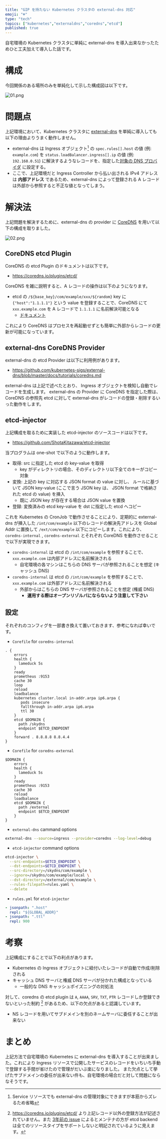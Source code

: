 ```yaml
---
title: "GIP を持たない Kubernetes クラスタの external-dns 対応"
emoji: "☸️"
type: "tech"
topics: ["kubernetes","externaldns","coredns","etcd"]
published: true
---
```


自宅環境の Kubernetes クラスタに単純に external-dns を導入出来なかったためひと工夫加えて導入した話です。

# 構成

今回関係のある場所のみを単純化して示した構成図は以下です。

![01.png](https://raw.githubusercontent.com/ShotaKitazawa/zenn-articles/master/images/630baf6461f9e091d43b/01.png)

# 問題点

上記環境において、Kubernetes クラスタに [external-dns](https://github.com/kubernetes-sigs/external-dns) を単純に導入しても以下の理由よりうまく動作しません。

* external-dns は Ingress オブジェクト[^1] の `spec.rules[].host` の値 (例: `example.com`) を `status.loadBalancer.ingress[].ip` の値 (例: `192.168.0.51`) に解決するようなレコードを、指定した[対象の DNS プロバイダ](https://github.com/kubernetes-sigs/external-dns#status-of-providers) に設定する。
* ここで、上記環境だと Ingress Controller から払い出される IPv4 アドレスは **内部アドレス** であるため、external-dns によって登録される A レコードは外部から参照すると不正な値となってしまう。

# 解決法

上記問題を解決するために、external-dns の provider に [CoreDNS](https://coredns.io/) を用いて以下の構成を取りました。

![02.png](https://raw.githubusercontent.com/ShotaKitazawa/zenn-articles/master/images/630baf6461f9e091d43b/02.png)

## CoreDNS etcd Plugin

CoreDNS の etcd Plugin のドキュメントは以下です。

* https://coredns.io/plugins/etcd/

CoreDNS を雑に説明すると、A レコードの操作は以下のようになります。

* etcd の `/${base_key}/com/example/xxx/${random}` key に `{"host":"1.1.1.1"}` という value を登録することで、CoreDNS にて `xxx.example.com` を A レコードで `1.1.1.1` に名前解決可能となる
    * [ドキュメント](https://coredns.io/plugins/etcd/#zone-name-as-a-record)

これにより CoreDNS はプロセスを再起動せずとも簡単に外部からレコードの更新が可能になっています。

## external-dns CoreDNS Provider

external-dns の etcd Provider は以下に利用例があります。

* https://github.com/kubernetes-sigs/external-dns/blob/master/docs/tutorials/coredns.md

external-dns は上記で述べたとおり、 Ingress オブジェクトを検知し自動でレコードを生成します。
external-dns の Provider に CoreDNS を指定した際は、 CoreDNS の参照先 etcd に対して external-dns がレコードの登録・削除するいった動作をします。

## etcd-injector

上記構成を取るために実装した etcd-injector のソースコードは以下です。

* https://github.com/ShotaKitazawa/etcd-injector

当プログラムは one-shot で以下のように動作します。

* 取得: src に指定した etcd の key-value を取得
    * key がディレクトリの場合、そのディレクトリ以下全てのキーがコピー対象
* 変換: 上記の key に対応する JSON format の value に対し、 ルールに基づいて JSON key-value (ここで言う JSON key は、 JSON format で格納された etcd の value) を挿入
    * 既に JSON key が存在する場合は JSON value を置換
* 登録: 変換済みの etcd key-value を dst に指定した etcd へコピー

これを Kubernetes の CronJob で動作させることにより、定期的に external-dns が挿入した `/int/com/example` 以下のレコードの解決先アドレスを Global Addr に置換して `/ext/com/example` 以下にコピーします。これにより、`coredns-internal` , `coredns-external` とそれぞれ CoreDNS を動作させることで以下が実現できます。

* `coredns-internal` は etcd の `/int/com/example` を参照することで、 `xxx.example.com` は内部アドレスに名前解決される
    * 自宅環境の各マシンはこちらの DNS サーバが参照されることを想定 (キャッシュ DNS)
* `coredns-internal` は etcd の `/int/com/example` を参照することで、 `xxx.example.com` は外部アドレスに名前解決される
    * 外部からはこちらの DNS サーバが参照されることを想定 (権威 DNS)
        * **運用する際はオープンリゾルバにならないよう注意して下さい**

## 設定

それぞれのコンフィグを一部書き換えて置いておきます、参考になれば幸いです。

* `Corefile` for `coredns-internal`

```
. {
    errors
    health {
      lameduck 5s
    }
    ready
    prometheus :9153
    cache 30
    loop
    reload
    loadbalance
    kubernetes cluster.local in-addr.arpa ip6.arpa {
       pods insecure
       fallthrough in-addr.arpa ip6.arpa
       ttl 30
    }
    etcd $DOMAIN {
      path /skydns
      endpoint $ETCD_ENDPOINT
    }
    forward . 8.8.8.8 8.8.4.4
}
```

* `Corefile` for `coredns-external`

```
$DOMAIN {
    errors
    health {
      lameduck 5s
    }
    ready
    prometheus :9153
    cache 30
    reload
    loadbalance
    etcd $DOMAIN {
      path /external
      endpoint $ETCD_ENDPOINT
    }
}
```

* `external-dns` cammand options

```bash
external-dns --source=ingress --provider=coredns --log-level=debug
```

* `etcd-injector` command options

```bash
etcd-injector \
  --src-endpoints=$ETCD_ENDPOINT \
  --dst-endpoints=$ETCD_ENDPOINT \
  --src-directory=/skydns/com/example \
  --ignore=/skydns/com/example/local \
  --dst-directory=/external/com/example \
  --rules-filepath=rules.yaml \
  --delete
```

* `rules.yml` for `etcd-injector`

```yaml
- jsonpath: ".host"
  repl: "${GLOBAL_ADDR}"
- jsonpath: ".ttl"
  repl: 900
```

# 考察

上記構成にすることで以下の利点があります。

* Kubernetes の Ingress オブジェクトに紐付いたレコードが自動で作成/削除される
* キャッシュ DNS サーバと権威 DNS サーバが分かれた構成となっている
    * 一般的な DNS キャッシュポイズニングの対処法

対して、coredns の etcd plugin は `A`, `AAAA`, `SRV`, `TXT`, `PTR` レコードしか登録できないといった制約 [^2] があるため、以下の欠点があると認識しています。

* NS レコードを用いてサブドメインを別のネームサーバに委任することが出来ない

# まとめ

上記方法で自宅環境の Kubernetes に external-dns を導入することが出来ました。これにより Ingress リソースで公開したサービスのレコードをいちいち手動で登録する手間が省けたので管理がだいぶ楽になりました。
また欠点として挙げたサブドメインの委任が出来ない件も、自宅環境の場合だと対して問題にならなそうです。


[^1]: Service リソースでも external-dns の管理対象にできますが本筋からズレるため省略
[^2]: https://coredns.io/plugins/etcd/ より上記レコード以外の登録方法が記述されていません。また [3年前の issue](https://github.com/coredns/coredns/issues/1223) によるとメンテナの方が etcd backend は全てのリソースタイプをサポートしないと明記されているように見えます。
